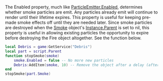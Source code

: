 The Enabled property, much like [ParticleEmitter.Enabled](https://developer.roblox.com/en-us/api-reference/property/ParticleEmitter/Enabled), determines whether smoke particles are emit. Any particles already emit will continue to render until their lifetime expires. This property is useful for keeping pre-made smoke effects off until they are needed later. Since smoke particles are destroyed when the [Smoke](https://developer.roblox.com/en-us/api-reference/class/Smoke) object's [Instance.Parent](https://developer.roblox.com/en-us/api-reference/property/Instance/Parent) is set to nil, this property is useful in allowing existing particles the opportunity to expire before destroying the Fire object altogether. See the function below.

```Lua
local Debris = game:GetService("Debris")
local part = script.Parent
function stopSmoke(smoke)
    smoke.Enabled = false -- No more new particles
    Debris:AddItem(smoke, 10) -- Remove the object after a delay (after existing particles have expired)
end
stopSmoke(part.Smoke)
```